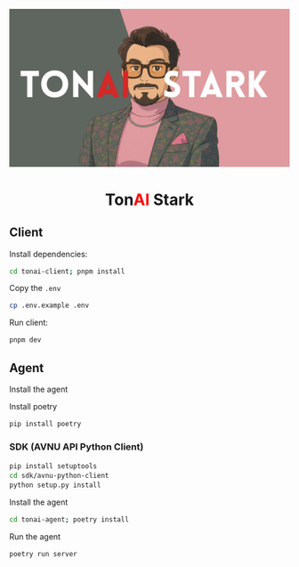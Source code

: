![tonai-stark](./assets/tonai-stark.png)

<h1 align="center">Ton<span style='color:red'>AI</span> Stark</h1>
<p>
</p>


## Client

Install dependencies:

```bash
cd tonai-client; pnpm install
```

Copy the `.env`

```bash
cp .env.example .env
```

Run client:

```bash
pnpm dev
```

## Agent

Install the agent 

Install poetry

```bash
pip install poetry
```

### SDK (AVNU API Python Client)
```bash
pip install setuptools
cd sdk/avnu-python-client
python setup.py install
```

Install the agent

```bash
cd tonai-agent; poetry install
```

Run the agent

```bash
poetry run server
```

